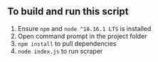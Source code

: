 ## To build and run this script 
1. Ensure `npm` and `node ^18.16.1 LTS` is installed
2. Open command prompt in the project folder
3. `npm install` to pull dependencies
4. `node index.js` to run scraper